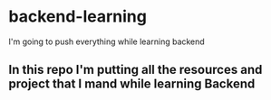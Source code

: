 # backend-learning
I'm going to push everything while learning backend

## In this repo I'm putting all the resources and project that I mand while learning Backend
